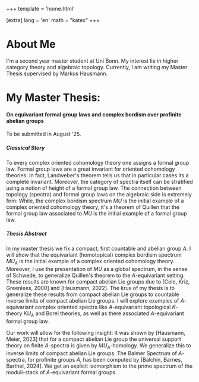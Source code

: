 +++
template = 'home.html'

[extra]
lang = 'en'
math = "katex"
+++

# About Me
I'm a second year master student at Uni Bonn. My interest lie in higher category theory and algebraic topology. Currently, I am writing my Master Thesis supervised by Markus Hausmann.
# My Master Thesis:
#### On equivariant formal group laws and complex bordism over profinite abelian groups
To be submitted in August '25.
##### Classical Story
To every complex oriented cohomology theory one assigns a formal group law. Formal group laws are a great invariant for oriented cohomology theories: In fact, Landweber's theorem tells us that in particular cases its a complete invariant. Moreover, the category of spectra itself can be stratified using a notion of height of a formal group law. The connection between topology (spectra) and formal group laws on the algebraic side is extremely firm: While, the complex bordism spectrum $MU$ is the initial example of a complex oriented cohomology theory, it's a theorem of Quillen that the formal group law associated to $MU$ is the initial example of a formal group law.

##### Thesis Abstract

In my master thesis we fix a compact, first countable and abelian group $A$. I will show that the equivariant (homotopical) complex bordism spectrum $MU_A$ is the initial example of a complex oriented cohomology theory. Moreover, I use the presentation of $MU$ as a global spectrum, in the sense of Schwede, to generalize Quillen's theorem to the $A$-equivariant setting. These results are known for compact abelian Lie groups due to [Cole, Kriz, Greenlees, 2000] and [Hausmann, 2022]. The krux of my thesis is to generalize these results from compact abelian Lie groups to countable inverse limits of compact abelian Lie groups. I will explore examples of $A$-equivariant complex oriented spectra like $A$-equivariant topological $K$-theory $KU_A$ and Borel theories, as well as there associated $A$-equivariant formal group law. 

Our work will allow for the following insight: 
It was shown by [Hausmann, Meier, 2023] that for a compact abelian Lie group the universal support theory on finite $A$-spectra is given by $MU_A$-homology. We generalize this to inverse limits of compact abelian Lie groups. The Balmer Spectrum of $A$-spectra, for profinite groups $A$, has been computed by [Balchin, Barnes, Barthel, 2024]. We get an explicit isomorphism to the prime spectrum of the moduli-stack of $A$-equivariant formal groups. 

